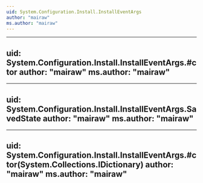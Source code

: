 ```yaml
---
uid: System.Configuration.Install.InstallEventArgs
author: "mairaw"
ms.author: "mairaw"
---
```


---
uid: System.Configuration.Install.InstallEventArgs.#ctor
author: "mairaw"
ms.author: "mairaw"
---

---
uid: System.Configuration.Install.InstallEventArgs.SavedState
author: "mairaw"
ms.author: "mairaw"
---

---
uid: System.Configuration.Install.InstallEventArgs.#ctor(System.Collections.IDictionary)
author: "mairaw"
ms.author: "mairaw"
---
